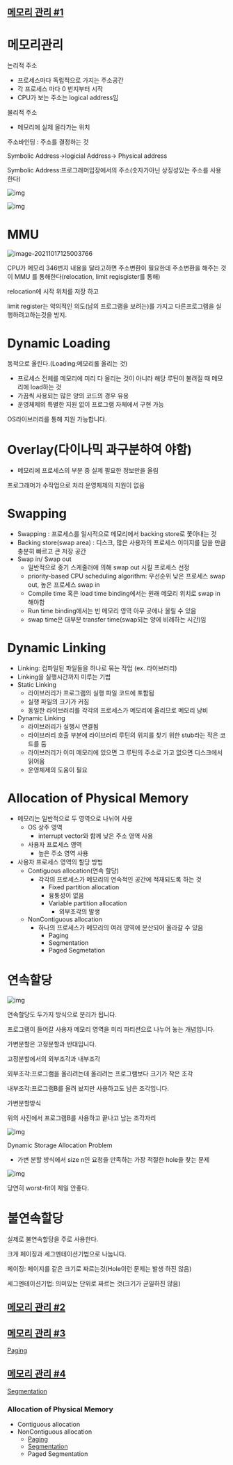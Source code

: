 ## [메모리 관리 #1](https://core.ewha.ac.kr/publicview/C0101020140425151219100144?vmode=f)

# 메모리관리

논리적 주소

- 프로세스마다 독립적으로 가지는 주소공간
- 각 프로세스 마다 0 번지부터 시작
- CPU가 보는 주소는 logical address임

물리적 주소

- 메모리에 실제 올라가는 위치

주소바인딩 : 주소를 결정하는 것

Symbolic Address->logicial Address-> Physical address

Symbolic Address:프로그래머입장에서의 주소(숫자가아닌 상징성있는 주소를 사용한다)

![img](https://blog.kakaocdn.net/dn/bkC6zV/btrh0C83KDI/kqflxl1tXCtKU7fdwJWkV0/img.png)

![img](https://blog.kakaocdn.net/dn/bdiPcR/btrhUXfMaMm/YUuIS3EZfMwrclSVAgslS0/img.png)





# MMU

![image-20211017125003766](C:\Users\multicampus\AppData\Roaming\Typora\typora-user-images\image-20211017125003766.png)

CPU가 메모리 346번지 내용을 달라고하면 주소변환이 필요한데 주소변환을 해주는 것이 MMU 를 통해한다(relocation, limit regisgister를 통해)

relocation에 시작 위치를 저장 하고 

limit register는 악의적인 의도(남의 프로그램을 보려는)를 가지고 다른프로그램을 실행하려고하는것을 방지.



# Dynamic Loading

동적으로 올린다.(Loading:메모리롤 올리는 것)

- 프로세스 전체를 메모리에 미리 다 올리는 것이 아니라 해당 루틴이 불려질 때 메모리에 load하는 것
- 가끔씩 사용되는 많은 양의 코드의 경우 유용
- 운영체제의 특별한 지원 없이 프로그램 자체에서 구현 가능

OS라이브러리를 통해 지원 가능합니다.

# Overlay(다이나믹 과구분하여 야함)

- 메모리에 프로세스의 부분 중 실제 필요한 정보만을 올림

프로그래머가 수작업으로 처리 운영체제의 지원이 없음



# Swapping

- Swapping : 프로세스를 일시적으로 메모리에서 backing store로 쫓아내는 것
- Backing store(swap area) : 디스크, 많은 사용자의 프로세스 이미지를 담을 만큼 충분히 빠르고 큰 저장 공간
- Swap in/ Swap out
  - 일반적으로 중기 스케줄러에 의해 swap out 시킬 프로세스 선정
  - priority-based CPU scheduling algorithm: 우선순위 낮은 프로세스 swap out, 높은 프로세스 swap in
  - Compile time 혹은 load time binding에서는 원래 메모리 위치로 swap in 해야함
  - Run time binding에서는 빈 메모리 영역 아무 곳에나 올릴 수 있음
  - swap time은 대부분 transfer time(swap되는 양에 비례하는 시간)임



# Dynamic Linking

- Linking: 컴파일된 파일들을 하나로 묶는 작업 (ex. 라이브러리)
- Linking을 실행시간까지 미루는 기법
- Static Linking
  - 라이브러리가 프로그램의 실행 파일 코드에 포함됨
  - 실행 파일의 크기가 커짐
  - 동일한 라이브러리를 각각의 프로세스가 메모리에 올리므로 메모리 낭비
- Dynamic Linking
  - 라이브러리가 실행시 연결됨
  - 라이브러리 호출 부분에 라이브러리 루틴의 위치를 찾기 위한 stub라는 작은 코드를 둠
  - 라이브러리가 이미 메모리에 있으면 그 루틴의 주소로 가고 없으면 디스크에서 읽어옴
  - 운영체제의 도움이 필요



# Allocation of Physical Memory

- 메모리는 일반적으로 두 영역으로 나뉘어 사용
  - OS 상주 영역 
    - interrupt vector와 함께 낮은 주소 영역 사용
  - 사용자 프로세스 영역
    - 높은 주소 영역 사용
- 사용자 프로세스 영역의 할당 방법
  - Contiguous allocation(연속 할당)
    - 각각의 프로세스가 메모리의 연속적인 공간에 적재되도록 하는 것
      -  Fixed partition allocation
        - 융퉁성이 없음
      - Variable partition allocation
        - 외부조각의 발생
  - NonContiguous allocation
    - 하나의 프로세스가 메모리의 여러 영역에 분산되어 올라갈 수 있음
      - Paging
      - Segmentation
      - Paged Segmetation

# 연속할당

![img](https://blog.kakaocdn.net/dn/nnUKa/btrhUWm3ruW/1YGwNfXUlknVty5DszkdI0/img.png)

연속할당도 두가지 방식으로 분리가 됩니다.

프로그램이 들어갈 사용자 메모리 영역을 미리 파티션으로 나누어 놓는 개념입니다.

가변분할은 고정분할과 반대입니다.



고정분할에서의  외부조각과 내부조각

외부조각:프로그램을 올리려는데 올리려는 프로그램보다 크기가 작은 조각

내부조각:프로그램B를 올려 놨지만 사용하고도 남은 조각입니다.



가변분할방식

위의 사진에서 프로그램B를 사용하고 끝나고 남는 조각자리

![img](https://blog.kakaocdn.net/dn/bUyxMN/btrhVsNnIMF/jWA3KXAbDglNeIgKZVheJ1/img.png)

Dynamic Storage Allocation Problem

- 가변 분할 방식에서 size n인 요청을 만족하는 가장 적절한 hole을 찾는 문제

![img](https://blog.kakaocdn.net/dn/zEpd2/btrhX2HcpZm/m2OPlqjrDT8ElmwKE24sD0/img.png)

당연히 worst-fit이 제일 안좋다.

# 불연속할당

실제로 불연속할당을 주로 사용한다.

크게 페이징과 세그멘테이션기법으로 나눕니다.

페이징: 페이지를 같은 크기로 짜르는것(Hole이런 문제는 발생 하진 않음)

세그멘테이션기법: 의미있는 단위로 짜르는 것(크기가 균일하진 않음)





## [메모리 관리 #2](https://core.ewha.ac.kr/publicview/C0101020140429132440045277?vmode=f)

## [메모리 관리 #3](https://core.ewha.ac.kr/publicview/C0101020140502151452123728?vmode=f)

[Paging](운영체제/8장-메모리-관리/Paging.md) 

## [메모리 관리 #4](https://core.ewha.ac.kr/publicview/C0101020140509142939477563?vmode=f)

[Segmentation](운영체제/8장-메모리-관리/Segmentation.md) 

### Allocation of Physical Memory

- Contiguous allocation
- NonContiguous allocation
  - [Paging](운영체제/8장-메모리-관리/Paging.md)
  - [Segmentation](운영체제/8장-메모리-관리/Segmentation.md)
  - Paged Segmentation
